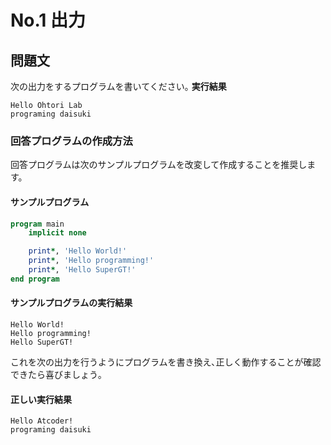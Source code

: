 # No.1 出力

## 問題文

次の出力をするプログラムを書いてください｡
**実行結果**

``` text
Hello Ohtori Lab
programing daisuki
```

### 回答プログラムの作成方法

回答プログラムは次のサンプルプログラムを改変して作成することを推奨します。

#### サンプルプログラム

``` fortran
program main
    implicit none

    print*, 'Hello World!'
    print*, 'Hello programming!'
    print*, 'Hello SuperGT!'
end program
```

#### サンプルプログラムの実行結果

``` text
Hello World!
Hello programming!
Hello SuperGT!
```

これを次の出力を行うようにプログラムを書き換え､正しく動作することが確認できたら喜びましょう｡

#### 正しい実行結果

``` text
Hello Atcoder!
programing daisuki
```
